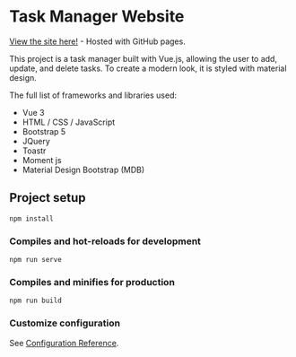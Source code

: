 # Task Manager Website
[View the site here!](https://liammccon.github.io/task-manager/) - Hosted with GitHub pages.

This project is a task manager built with Vue.js, allowing the user to 
add, update, and delete tasks. To create a modern look, it is styled 
with material design. 

The full list of frameworks and libraries used:
- Vue 3
- HTML / CSS / JavaScript
- Bootstrap 5
- JQuery
- Toastr
- Moment js
- Material Design Bootstrap (MDB)

## Project setup
```
npm install
```

### Compiles and hot-reloads for development
```
npm run serve
```

### Compiles and minifies for production
```
npm run build
```

### Customize configuration
See [Configuration Reference](https://cli.vuejs.org/config/).
